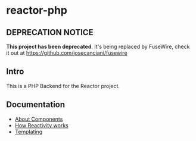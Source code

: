 # reactor-php

## DEPRECATION NOTICE

**This project has been deprecated**. It's being replaced by FuseWire, check it out at https://github.com/josecanciani/fusewire 

## Intro

This is a PHP Backend for the Reactor project.

## Documentation

* [About Components](doc/Components.md)
* [How Reactivity works](doc/Reactivity.md)
* [Templating](doc/Templates.md)

